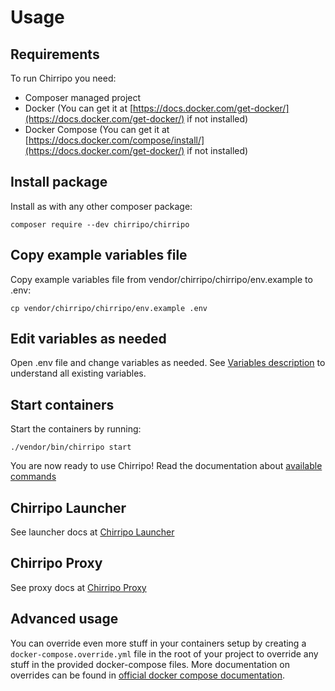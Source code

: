 # Usage

## Requirements

To run Chirripo you need:

- Composer managed project
- Docker (You can get it at [https://docs.docker.com/get-docker/](https://docs.docker.com/get-docker/) if not installed)
- Docker Compose (You can get it at [https://docs.docker.com/compose/install/](https://docs.docker.com/get-docker/) if not installed)

## Install package

Install as with any other composer package:

```
composer require --dev chirripo/chirripo
```

## Copy example variables file

Copy example variables file from vendor/chirripo/chirripo/env.example to .env:

```
cp vendor/chirripo/chirripo/env.example .env
```

## Edit variables as needed

Open .env file and change variables as needed. See [Variables description](/variables-description) to understand all existing variables.

## Start containers

Start the containers by running:

```
./vendor/bin/chirripo start
```

You are now ready to use Chirripo! Read the documentation about [available commands](/commands)

## Chirripo Launcher

See launcher docs at [Chirripo Launcher](/chirripo-launcher)

## Chirripo Proxy

See proxy docs at [Chirripo Proxy](/chirripo-proxy)

## Advanced usage

You can override even more stuff in your containers setup by creating a `docker-compose.override.yml` file in the root of your project to override any stuff in the provided docker-compose files. More documentation on overrides can be found in [official docker compose documentation](https://docs.docker.com/compose/extends/).